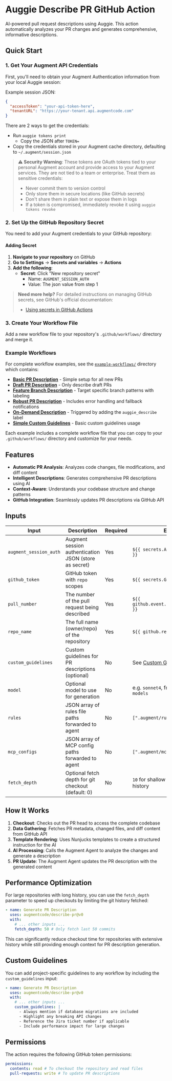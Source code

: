 # Auggie Describe PR GitHub Action

AI-powered pull request descriptions using Auggie. This action automatically analyzes your PR changes and generates comprehensive, informative descriptions.

## Quick Start

### 1. Get Your Augment API Credentials

First, you'll need to obtain your Augment Authentication information from your local Auggie session:

Example session JSON:

```json
{
  "accessToken": "your-api-token-here",
  "tenantURL": "https://your-tenant.api.augmentcode.com"
}
```

There are 2 ways to get the credentials:

- Run `auggie tokens print`
  - Copy the JSON after `TOKEN=`
- Copy the credentials stored in your Augment cache directory, defaulting to `~/.augment/session.json`

> **⚠️ Security Warning**: These tokens are OAuth tokens tied to your personal Augment account and provide access to your Augment services. They are not tied to a team or enterprise. Treat them as sensitive credentials:
>
> - Never commit them to version control
> - Only store them in secure locations (like GitHub secrets)
> - Don't share them in plain text or expose them in logs
> - If a token is compromised, immediately revoke it using `auggie tokens revoke`

### 2. Set Up the GitHub Repository Secret

You need to add your Augment credentials to your GitHub repository:

#### Adding Secret

1. **Navigate to your repository** on GitHub
2. **Go to Settings** → **Secrets and variables** → **Actions**
3. **Add the following**:
   - **Secret**: Click "New repository secret"
     - Name: `AUGMENT_SESSION_AUTH`
     - Value: The json value from step 1

> **Need more help?** For detailed instructions on managing GitHub secrets, see GitHub's official documentation:
>
> - [Using secrets in GitHub Actions](https://docs.github.com/en/actions/security-guides/using-secrets-in-github-actions)

### 3. Create Your Workflow File

Add a new workflow file to your repository's `.github/workflows/` directory and merge it.

### Example Workflows

For complete workflow examples, see the [`example-workflows/`](./example-workflows/) directory which contains:

- **[Basic PR Description](./example-workflows/basic-pr-description.yml)** - Simple setup for all new PRs
- **[Draft PR Description](./example-workflows/draft-pr-description.yml)** - Only describe draft PRs
- **[Feature Branch Description](./example-workflows/feature-branch-description.yml)** - Target specific branch patterns with labeling
- **[Robust PR Description](./example-workflows/robust-pr-description.yml)** - Includes error handling and fallback notifications
- **[On-Demand Description](./example-workflows/on-demand-description.yml)** - Triggered by adding the `auggie_describe` label
- **[Simple Custom Guidelines](./example-workflows/simple-custom-guidelines.yml)** - Basic custom guidelines usage

Each example includes a complete workflow file that you can copy to your `.github/workflows/` directory and customize for your needs.

## Features

- **Automatic PR Analysis**: Analyzes code changes, file modifications, and diff content
- **Intelligent Descriptions**: Generates comprehensive PR descriptions using AI
- **Context-Aware**: Understands your codebase structure and change patterns
- **GitHub Integration**: Seamlessly updates PR descriptions via GitHub API

## Inputs

| Input                  | Description                                           | Required | Example                                             |
| ---------------------- | ----------------------------------------------------- | -------- | --------------------------------------------------- |
| `augment_session_auth` | Augment session authentication JSON (store as secret) | Yes      | `${{ secrets.AUGMENT_SESSION_AUTH }}`               |
| `github_token`         | GitHub token with `repo` scopes                       | Yes      | `${{ secrets.GITHUB_TOKEN }}`                       |
| `pull_number`          | The number of the pull request being described        | Yes      | `${{ github.event.pull_request.number }}`           |
| `repo_name`            | The full name (owner/repo) of the repository          | Yes      | `${{ github.repository }}`                          |
| `custom_guidelines`    | Custom guidelines for PR descriptions (optional)      | No       | See [Custom Guidelines](#custom-guidelines) section |
| `model`                | Optional model to use for generation                  | No       | e.g. `sonnet4`, from `auggie --list-models`         |
| `rules`                | JSON array of rules file paths forwarded to agent     | No       | `[".augment/rules.md"]`                             |
| `mcp_configs`          | JSON array of MCP config paths forwarded to agent     | No       | `[".augment/mcp.md"]`                               |
| `fetch_depth`          | Optional fetch depth for git checkout (default: 0)    | No       | `10` for shallow clones, `0` for full history       |

## How It Works

1. **Checkout**: Checks out the PR head to access the complete codebase
2. **Data Gathering**: Fetches PR metadata, changed files, and diff content from GitHub API
3. **Template Rendering**: Uses Nunjucks templates to create a structured instruction for the AI
4. **AI Processing**: Calls the Augment Agent to analyze the changes and generate a description
5. **PR Update**: The Augment Agent updates the PR description with the generated content

## Performance Optimization

For large repositories with long history, you can use the `fetch_depth` parameter to speed up checkouts by limiting the git history fetched:

```yaml
- name: Generate PR Description
  uses: augmentcode/describe-pr@v0
  with:
    # ... other inputs ...
    fetch_depth: 50 # Only fetch last 50 commits
```

This can significantly reduce checkout time for repositories with extensive history while still providing enough context for PR description generation.

## Custom Guidelines

You can add project-specific guidelines to any workflow by including the `custom_guidelines` input:

```yaml
- name: Generate PR Description
  uses: augmentcode/describe-pr@v0
  with:
    # ... other inputs ...
    custom_guidelines: |
      - Always mention if database migrations are included
      - Highlight any breaking API changes
      - Reference the Jira ticket number if applicable
      - Include performance impact for large changes
```

## Permissions

The action requires the following GitHub token permissions:

```yaml
permissions:
  contents: read # To checkout the repository and read files
  pull-requests: write # To update PR descriptions
```
